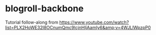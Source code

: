 # blogroll-backbone
Tutorial follow-along from https://www.youtube.com/watch?list=PLX2HoWE32I8OCnumQmc9lcjnHIjAamIy6&amp;v=4WJLlWpzpP0
